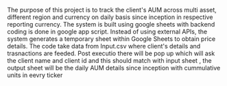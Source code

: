 The purpose of this project is to track the client's AUM across multi asset, different region and currency on daily basis since inception in respective reporting currency. 
The system is built using google sheets with backend coding is done in google app script. Instead of using external APIs, the system generates a temporary sheet within Google Sheets to obtain price details. The code take data from Input.csv where client's details and trasnactions are feeded. Post executio there will be pop up which will ask the client name and client id and this should match with input sheet , the output sheet will be the daily AUM details since inception with cummulative units in eevry ticker
